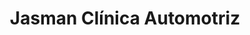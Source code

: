 ---
title: "Jasman Clínica Automotriz"
url: /guanajuato/jasman-clinica-automotriz/
shop: neumáticos
---